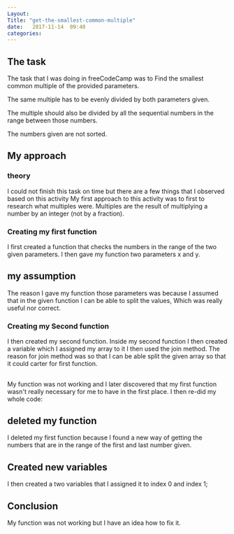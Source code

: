 ```yaml
---
Layout: 
Title: "get-the-smallest-common-multiple"
date:   2017-11-14  09:40
categories: 
---
```

## The task
The task that I was doing in freeCodeCamp was to Find the smallest common multiple of the provided parameters.

The same multiple has to be evenly divided by both parameters given.

The multiple should also be divided by all the sequential numbers in the range between those numbers.

The numbers given are not sorted.

## My approach
###  theory
I could not finish this task on time but there are a few things that I observed based on this activity
My first approach to this activity was to first to research what multiples were.
Multiples are the result of multiplying a number by an integer (not by a fraction).

### Creating  my first function 
I first created a function that checks the numbers in the range of the two given parameters.
I then gave my function two parameters x and y.
## my assumption
The reason I gave my function those parameters was because I assumed that in the given function I can be able to split the values,
Which was really useful nor correct.

### Creating my Second function 
I then created my second function.
Inside my second function I then created a variable which I assigned my array to it I then used the join method.
The reason for join method was so that I can be able split the given array so that it could carter for first function.

## 
My function was not working and I later discovered that my first function wasn't really necessary for me to have in the first place.
I then re-did my whole code:
## deleted my function
I deleted my first function because I found a new way of getting the numbers that are in the range of the first and last number given.

## Created new variables
I then created a two variables that I assigned it to index 0 and index 1;

## Conclusion
My function was not working but I have an idea how  to fix it.

